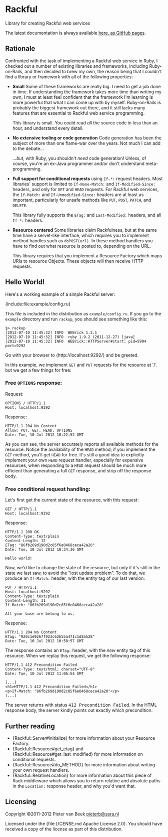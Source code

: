 Rackful
=======

Library for creating Rackful web services

The latest documentation is always available
[here, as GitHub pages](http://pieterb.github.com/Rackful/).

Rationale
---------

Confronted with the task of implementing a Rackful web service in Ruby, I
checked out a number of existing libraries and frameworks, including
Ruby-on-Rails, and then decided to brew my own, the reason being that I couldn't
find a library or framework with all of the following properties:

*   **Small** Some of these frameworks are really big. I need to get a job done in
    time. If understanding the framework takes more time than writing my own, I
    must at least feel confident that the framework I'm learning is more powerful
    that what I can come up with by myself. Ruby-on-Rails is probably the biggest
    framework out there, and it still lacks many features that are essential to
    Rackful web service programming.

    This library is small. You could read _all_ the source code in less than an
    hour, and understand every detail.

*   **No extensive tooling or code generation** Code generation has been the
    subject of more than one flame-war over the years. Not much I can add to the
    debate...

    _...but,_ with Ruby, you shouldn't _need_ code generation!
    Unless, of course, you're an ex-Java programmer and/or don't understand
    meta-programming.

*   **Full support for conditional requests** using `If-*:` request headers. Most
    libraries' support is limited to `If-None-Match:` and `If-Modified-Since:`
    headers, and only for `GET` and `HEAD` requests. For Rackful web services,
    the `If-Match:` and `If-Unmodified-Since:` headers are at least as important,
    particularly for unsafe methods like `PUT`, `POST`, `PATCH`, and `DELETE`.

    This library fully supports the `ETag:` and `Last-Modified:` headers, and all
    `If-*:` headers.

*   **Resource centered** Some libraries claim Rackfulness, but at the same
    time have a servet-like interface, which requires you to implement method
    handles such as `doPOST(url)`. In these method handlers you have to find out
    what resource is posted to, depending on the URL.

    This library requires that you implement a Resource Factory which maps URIs
    to resource Objects. These objects will then receive HTTP requests.

Hello World!
------------

Here's a working example of a simple Rackful server:

{include:file:example/config.ru}

This file is included in the distribution as `example/config.ru`.
If you go to the `example` directory and run `rackup`, you should see
something like this:

    $> rackup
    [2012-07-10 11:45:32] INFO  WEBrick 1.3.1
    [2012-07-10 11:45:32] INFO  ruby 1.9.2 (2011-12-27) [java]
    [2012-07-10 11:45:32] INFO  WEBrick::HTTPServer#start: pid=5994 port=9292

Go with your browser to {http://localhost:9292/} and be greeted.

In this example, we implement `GET` and `PUT` requests for the resource at '/'. but
we get a few things for free:

### Free `OPTIONS` response:

Request:

    OPTIONS / HTTP/1.1
    Host: localhost:9292

Response:

    HTTP/1.1 204 No Content 
    Allow: PUT, GET, HEAD, OPTIONS
    Date: Tue, 10 Jul 2012 10:22:52 GMT

As you can see, the server accurately reports all available methods for the
resource. Notice the availability of the `HEAD` method; if you implement the
`GET` method, you'll get `HEAD` for free. It's still a good idea to explicitly
implement your own `HEAD` request handler, especially for expensive resources,
when responding to a `HEAD` request should be much more efficient than generating
a full `GET` response, and strip off the response body.

### Free conditional request handling:

Let's first get the current state of the resource, with this request:

    GET / HTTP/1.1
    Host: localhost:9292

Response:

    HTTP/1.1 200 OK 
    Content-Type: text/plain
    Content-Length: 12
    ETag: "86fb269d190d2c85f6e0468ceca42a20"
    Date: Tue, 10 Jul 2012 10:34:36 GMT
    
    Hello world!

Now, we'd like to change the state of the resource, but only if it's still in
the state we last saw, to avoid the "lost update problem". To do that, we
produce an `If-Match:` header, with the entity tag of our last version:

    PUT / HTTP/1.1
    Host: localhost:9292
    Content-Type: text/plain
    Content-Length: 31
    If-Match: "86fb269d190d2c85f6e0468ceca42a20"
    
    All your base are belong to us.

Response:

    HTTP/1.1 204 No Content
    ETag: "920c1e9267f923c62b55a471c1d8a528"
    Date: Tue, 10 Jul 2012 10:58:57 GMT

The response contains an `ETag:` header, with the _new_ entity tag of this
resource. When we replay this request, we get the following response:

    HTTP/1.1 412 Precondition Failed
    Content-Type: text/html; charset="UTF-8"
    Date: Tue, 10 Jul 2012 11:06:54 GMT
    
    [...]
    <h1>HTTP/1.1 412 Precondition Failed</h1>
    <p>If-Match: "86fb269d190d2c85f6e0468ceca42a20"</p>
    [...]

The server returns with status <tt>412 Precondition Failed</tt>. In the HTML
response body, the server kindly points out exactly which precondition.

Further reading
---------------
*   {Rackful::Server#initialize} for more information about your Resource Factory.
*   {Rackful::Resource#get\_etag} and {Rackful::Resource#get\_last\_modified} for more information on
    conditional requests.
*   {Rackful::Resource#do\_METHOD} for more information about writing your own request
    handlers.
*   {Rackful::RelativeLocation} for more information about this piece of Rack middleware
    which allows you to return relative and absolute paths in the `Location:`
    response header, and why you'd want that.

Licensing
---------
Copyright ©2011-2012 Pieter van Beek <pieterb@sara.nl>

Licensed under the {file:LICENSE.md Apache License 2.0}. You should have received a copy of the
license as part of this distribution.
